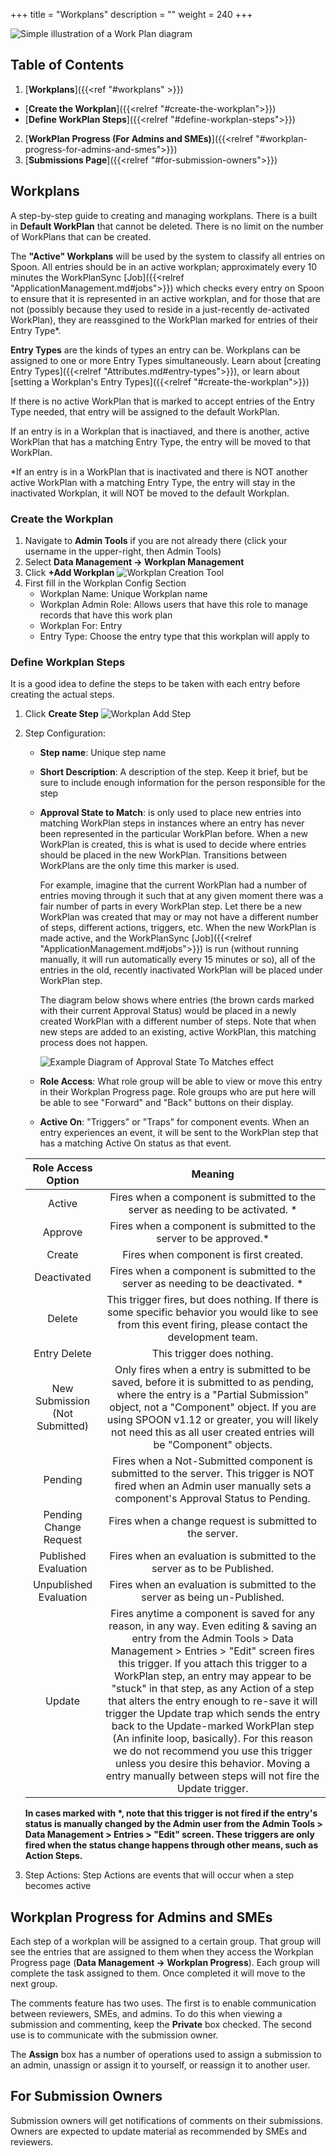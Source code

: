 +++
title = "Workplans"
description = ""
weight = 240
+++

![Simple illustration of a Work Plan diagram](/images/AppAdmin/Workplans/summarypic.png)

## Table of Contents

1. [**Workplans**]({{<ref "#workplans" >}})
  * [**Create the Workplan**]({{<relref "#create-the-workplan">}})
  * [**Define WorkPlan Steps**]({{<relref "#define-workplan-steps">}})
2. [**WorkPlan Progress (For Admins and SMEs)**]({{<relref "#workplan-progress-for-admins-and-smes">}})
3. [**Submissions Page**]({{<relref "#for-submission-owners">}})

## Workplans

A step-by-step guide to creating and managing workplans. There is a built in __Default WorkPlan__ that cannot be deleted. There is no limit on the number of WorkPlans that can be created.

 The __"Active" Workplans__ will be used by the system to classify all entries on Spoon.
  All entries should be in an active workplan; approximately every 10 minutes the WorkPlanSync [Job]({{<relref "ApplicationManagement.md#jobs">}}) which checks every entry on Spoon to ensure that it is represented in an active workplan,
  and for those that are not (possibly because they used to reside in a just-recently de-activated WorkPlan), they are
  reassgined to the WorkPlan marked for entries of their Entry Type*.

  __Entry Types__ are the kinds of types an entry can be. Workplans can be assigned to one or more Entry Types
  simultaneously. Learn about [creating Entry Types]({{<relref "Attributes.md#entry-types">}}), or learn about [setting
  a Workplan's Entry Types]({{<relref "#create-the-workplan">}})

  If there is no active WorkPlan that is marked to accept entries of the Entry Type needed, that entry will be
  assigned to the default WorkPlan.

  If an entry is in a Workplan that is inactiaved, and there is another, active WorkPlan that has a matching Entry Type,
  the entry will be moved to that WorkPlan.

  *If an entry is in a WorkPlan that is inactivated and there is NOT another active WorkPlan with a matching Entry Type,
  the entry will stay in the inactivated Workplan, it will NOT be moved to the default Workplan.

### Create the Workplan

1. Navigate to __Admin Tools__ if you are not already there (click your username in the upper-right, then Admin Tools)
2. Select __Data Management &rarr; Workplan Management__
3. Click __+Add Workplan__ ![Workplan Creation Tool](/images/AppAdmin/AddWorkplan.JPG)
4. First fill in the Workplan Config Section
    * Workplan Name: Unique Workplan name
    * Workplan Admin Role: Allows users that have this role to manage records that have this work plan
    * Workplan For: Entry
    * Entry Type: Choose the entry type that this workplan will apply to

###  Define Workplan Steps

It is a good idea to define the steps to be taken with each entry before creating the actual steps.

1. Click __Create Step__ ![Workplan Add Step](/images/AppAdmin/WorkplanCreateStep.JPG)
1. Step Configuration:
    * **Step name**: Unique step name
    * **Short Description**: A description of the step. Keep it brief, but be sure to include enough information for the person responsible for the step
    * **Approval State to Match**: is only used to place new entries into matching WorkPlan steps in instances where an entry has never been represented in
        the particular WorkPlan before. When a new WorkPlan is created, this is what is used to decide where entries should be placed in the new WorkPlan.
        Transitions between WorkPlans are the only time this marker is used.

        For example, imagine that the current WorkPlan had a number of entries moving through it such that at any given moment there was a fair number
        of parts in every WorkPlan step. Let there be a new WorkPlan was created that may or may not have a different number of steps, different actions,
        triggers, etc. When the new WorkPlan is made active, and the WorkPlanSync [Job]({{<relref "ApplicationManagement.md#jobs">}}) is run (without running manually, it will run automatically every
        15 minutes or so), all of the entries in the old, recently inactivated WorkPlan will be placed under WorkPlan step.

        The diagram below shows where entries (the brown cards marked with their current Approval Status) would be placed in a newly created
        WorkPlan with a different number of steps. Note that when new steps are added to an existing, active WorkPlan, this matching process
        does not happen.

        ![Example Diagram of Approval State To Matches effect](/images/AppAdmin/Workplans/approvaltomatch.png)

    * **Role Access**: What role group will be able to view or move this entry in their Workplan Progress page. Role groups who are put here will be able to see "Forward" and "Back" buttons on their display.
    * **Active On**: "Triggers" or "Traps" for component events. When an entry experiences an event, it will be sent to the WorkPlan step that has a matching Active On status as that event.

    |      Role Access Option        |                                                                                                                                                                                                                                                     Meaning                                                                                                                                                                                                                                                     |
    |:------------------------------:|:---------------------------------------------------------------------------------------------------------------------------------------------------------------------------------------------------------------------------------------------------------------------------------------------------------------------------------------------------------------------------------------------------------------------------------------------------------------------------------------------------------------:|
    | Active                         | Fires when a component is submitted to the server as needing to  be activated. *                                                                                                                                                                                                                                                                                                                                                                                                                                |
    | Approve                        | Fires when a component is submitted to the server to be approved.*                                                                                                                                                                                                                                                                                                                                                                                                                                              |
    | Create                         | Fires when component is first created.                                                                                                                                                                                                                                                                                                                                                                                                                                                                          |
    | Deactivated                    | Fires when a component is submitted to the server as needing to be  deactivated. *                                                                                                                                                                                                                                                                                                                                                                                                                              |
    | Delete                         | This trigger fires, but does nothing. If there is some specific behavior  you would like to see from this event firing, please contact the  development team.                                                                                                                                                                                                                                                                                                                                                   |
    | Entry Delete                   | This trigger does nothing.                                                                                                                                                                                                                                                                                                                                                                                                                                                                                      |
    | New Submission (Not Submitted) | Only fires when a entry is submitted to be saved, before it is submitted to as pending, where the entry is a "Partial Submission" object, not a "Component"  object. If you are using SPOON v1.12 or greater, you will likely not need this as all user created entries will be "Component" objects.                                                                                                                                                                                                                    |
    | Pending                        | Fires when a Not-Submitted component is submitted to the server. This trigger is NOT fired when an Admin user manually sets a component's Approval Status to Pending.                                                                                                                                                                                                                                                                                                                                           |
    | Pending Change Request         | Fires when a change request is submitted to the server.                                                                                                                                                                                                                                                                                                                                                                                                                                                         |
    | Published Evaluation           | Fires when an evaluation is submitted to the server as to be Published.                                                                                                                                                                                                                                                                                                                                                                                                                                         |
    | Unpublished Evaluation         | Fires when an evaluation is submitted to the server as being un-Published.                                                                                                                                                                                                                                                                                                                                                                                                                                      |
    | Update                         | Fires anytime a component is saved for any reason, in any way. Even editing & saving an entry from the Admin Tools > Data Management > Entries > "Edit" screen fires this trigger. If you attach this trigger to a WorkPlan step, an entry may appear to be "stuck" in that step, as any Action of a step that alters the entry enough to re-save it will trigger the Update trap which sends the entry back to the Update-marked WorkPlan step (An infinite loop, basically). For this reason we do not recommend you use this trigger unless you desire this behavior. Moving a entry manually between steps will not fire the Update trigger.  |
    __In cases marked with *, note that this trigger is not fired if the entry's status is manually changed by the Admin user from the Admin Tools >
    Data Management > Entries > "Edit" screen. These triggers are only fired when the status change happens through other means, such as Action Steps.__

3. Step Actions: Step Actions are events that will occur when a step becomes active

## Workplan Progress for Admins and SMEs

Each step of a workplan will be assigned to a certain group. That group will see the entries that are assigned to them when they access the Workplan Progress page
(__Data Management &rarr; Workplan Progress__). Each group will complete the task assigned to them. Once completed it will move to the next group.

The comments feature has two uses. The first is to enable communication between reviewers, SMEs, and admins. To do this when viewing a submission and commenting, keep the __Private__ box checked.
 The second use is to communicate with the submission owner.

The __Assign__ box has a number of operations used to assign a submission to an admin, unassign or assign it to yourself, or reassign it to another user.

## For Submission Owners

Submission owners will get notifications of comments on their submissions. Owners are expected to update material as recommended by SMEs and reviewers.

